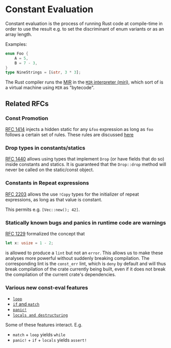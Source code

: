 # Constant Evaluation

Constant evaluation is the process of running Rust code at compile-time
in order to use the result e.g. to set the discriminant of enum variants
or as an array length.

Examples:

```rust
enum Foo {
    A = 5,
    B = 7 - 3,
}
type NineStrings = [&str, 3 * 3];
```

The Rust compiler runs the [MIR](https://rust-lang-nursery.github.io/rustc-guide/mir/index.html)
in the [`MIR` interpreter (miri)](https://rust-lang-nursery.github.io/rustc-guide/const-eval.html),
which sort of is a virtual machine using `MIR` as "bytecode".

## Related RFCs

### Const Promotion

[RFC 1414](https://github.com/rust-lang/rfcs/pull/1414) injects a hidden static for any
`&foo` expression as long as `foo` follows a certain set of rules.
These rules are discussed [here](promotion.md)

### Drop types in constants/statics

[RFC 1440](https://github.com/rust-lang/rfcs/pull/1440) allows using types that implement
`Drop` (or have fields that do so) inside constants and statics. It is guaranteed that the
`Drop::drop` method will never be called on the static/const object.

### Constants in Repeat expressions

[RFC 2203](https://github.com/rust-lang/rfcs/pull/2203) allows the use `!Copy` types for the
initializer of repeat expressions, as long as that value is constant.

This permits e.g. `[Vec::new(); 42]`.

### Statically known bugs and panics in runtime code are warnings

[RFC 1229](https://github.com/rust-lang/rfcs/pull/1229) formalized the concept that

```rust
let x: usize = 1 - 2;
```

is allowed to produce a `lint` but not an `error`. This allows us to make these analyses
more powerful without suddenly breaking compilation. The corresponding lint is the `const_err`
lint, which is `deny` by default and will thus break compilation of the crate currently being built,
even if it does not break the compilation of the current crate's dependencies.

### Various new const-eval features

* [`loop`](https://github.com/rust-lang/rfcs/pull/2344)
* [`if` and `match`](https://github.com/rust-lang/rfcs/pull/2342)
* [`panic!`](https://github.com/rust-lang/rfcs/pull/2345)
* [`locals and destructuring`](https://github.com/rust-lang/rfcs/pull/2341)

Some of these features interact. E.g.

* `match` + `loop` yields `while`
* `panic!` + `if` + `locals` yields `assert!`